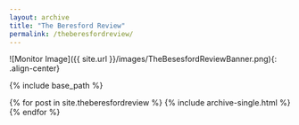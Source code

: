 ```yaml
---
layout: archive
title: "The Beresford Review"
permalink: /theberesfordreview/
---
```


![Monitor Image]({{ site.url }}/images/TheBesesfordReviewBanner.png){: .align-center}

{% include base_path %}

{% for post in site.theberesfordreview %}
    {% include archive-single.html %}
{% endfor %}